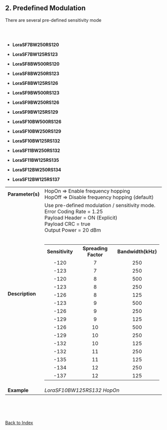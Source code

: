 <H2> 2. Predefined Modulation </H2>
There are several pre-defined sensitivity mode

<BR><BR>

- <B>LoraSF7BW250RS120</B>
- <B>LoraSF7BW125RS123</B>

- <B>LoraSF8BW500RS120</B>
- <B>LoraSF8BW250RS123</B>
- <B>LoraSF8BW125RS126</B>

- <B>LoraSF9BW500RS123</B>
- <B>LoraSF9BW250RS126</B>
- <B>LoraSF9BW125RS129</B>

- <B>LoraSF10BW500RS126</B>
- <B>LoraSF10BW250RS129</B>
- <B>LoraSF10BW125RS132</B>

- <B>LoraSF11BW250RS132</B>
- <B>LoraSF11BW125RS135</B>

- <B>LoraSF12BW250RS134</B>
- <B>LoraSF12BW125RS137</B>


<TABLE>
<TR align="Left" valign="center">
	<TD><B>Parameter(s)</B></TD>
	<TD>
		HopOn     => Enable frequency hopping<BR>
		HopOff    => Disable frequency hopping (default)<BR>
	</TD>
</TR>
<TR align="Left" valign="center"><TD><B>Description</B></TD>
<TD>
	Use pre-defined modulation / sensitivity mode.<BR>
	Error Coding Rate = 1.25<BR>
	Payload Header = ON (Explicit)<BR>
	Payload CRC = true<BR>
	Output Power = 20 dBm<BR>
	<BR>
	<TABLE>
	<TR align="center" valign="center">
		<TD><B> Sensitivity </B></TD>
		<TD><B> Spreading Factor </B></TD>
		<TD><B> Bandwidth(kHz) </B></TD>
	</TR>
	<TR align="center" valign="center"><TD> -120 </TD>	<TD> 7 </TD>	<TD> 250 </TD> </TR>
	<TR align="center" valign="center"><TD> -123 </TD>	<TD> 7 </TD>	<TD> 250 </TD> </TR>
	<TR align="center" valign="center"><TD> -120 </TD>	<TD> 8 </TD>	<TD> 500 </TD> </TR>
	<TR align="center" valign="center"><TD> -123 </TD>	<TD> 8 </TD>	<TD> 250 </TD> </TR>
	<TR align="center" valign="center"><TD> -126 </TD>	<TD> 8 </TD>	<TD> 125 </TD> </TR>
	<TR align="center" valign="center"><TD> -123 </TD>	<TD> 9 </TD>	<TD> 500 </TD> </TR>
	<TR align="center" valign="center"><TD> -126 </TD>	<TD> 9 </TD>	<TD> 250 </TD> </TR>
	<TR align="center" valign="center"><TD> -129 </TD>	<TD> 9 </TD>	<TD> 125 </TD> </TR>
	<TR align="center" valign="center"><TD> -126 </TD>	<TD> 10 </TD>	<TD> 500 </TD> </TR>
	<TR align="center" valign="center"><TD> -129 </TD>	<TD> 10 </TD>	<TD> 250 </TD> </TR>
	<TR align="center" valign="center"><TD> -132 </TD>	<TD> 10 </TD>	<TD> 125 </TD> </TR>
	<TR align="center" valign="center"><TD> -132 </TD>	<TD> 11 </TD>	<TD> 250 </TD> </TR>
	<TR align="center" valign="center"><TD> -135 </TD>	<TD> 11 </TD>	<TD> 125 </TD> </TR>
	<TR align="center" valign="center"><TD> -134 </TD>	<TD> 12 </TD>	<TD> 250 </TD> </TR>
	<TR align="center" valign="center"><TD> -137 </TD>	<TD> 12 </TD>	<TD> 125 </TD> </TR>
	</TABLE>
	
</TD>
</TR>
<TR align="Left" valign="center"><TD><B>Example</B></TD>	<TD><I>LoraSF10BW125RS132    HopOn</I></TD></TR>
</TABLE>
<BR>

<BR>
<BR>

[Back to Index](CLI__Command_List__Index.md)
